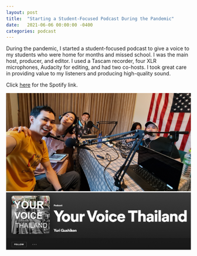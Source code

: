 ```yaml
---
layout: post
title:  "Starting a Student-Focused Podcast During the Pandemic"
date:   2021-06-06 00:00:00 -0400
categories: podcast
---
```


During the pandemic, I started a student-focused podcast to give a voice to my students who were home for months and missed school. I was the main host, producer, and editor. I used a Tascam recorder, four XLR microphones, Audacity for editing, and had two co-hosts. I took great care in providing value to my listeners and producing high-quality sound.

Click [here](https://open.spotify.com/show/2fYsbdJsTzGeW3uKe5ks14) for the Spotify link.

![YVT Podcast](/media/yvt1.jpg)
![YVT Podcast](/media/yvt2.png)
    